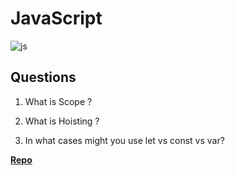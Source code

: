 # JavaScript

![js](https://bcw.blob.core.windows.net/public/img/courses/js.gif)

## Questions

1. What is Scope ?

2. What is Hoisting ?

3. In what cases might you use let vs const vs var?

**[Repo](https://github.com/{{ghname}}/<ASSIGNMENT_REPO>)**
